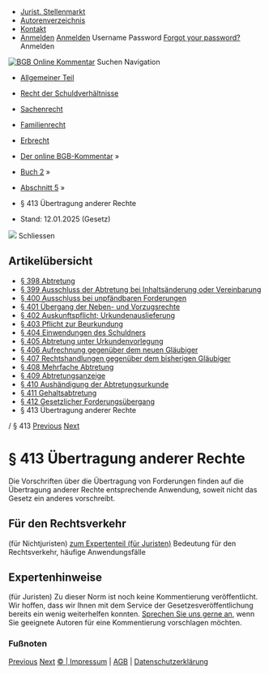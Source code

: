   * [Jurist. Stellenmarkt](https://bgb.kommentar.de/Buch-2/Abschnitt-5/</job-board> "Jurist. Stellenmarkt")
  * [Autorenverzeichnis](https://bgb.kommentar.de/Buch-2/Abschnitt-5/</Autorenverzeichnis> "Autorenverzeichnis")
  * [Kontakt](https://bgb.kommentar.de/Buch-2/Abschnitt-5/</Kontakt>)
  * [Anmelden](https://bgb.kommentar.de/Buch-2/Abschnitt-5/<#login> "show login form") [Anmelden](https://bgb.kommentar.de/Buch-2/Abschnitt-5/<#> "hide login form") Username Password
[Forgot your password?](https://bgb.kommentar.de/Buch-2/Abschnitt-5/</user/forgotpassword>) Anmelden 


[![BGB Online Kommentar](https://bgb.kommentar.de/extension/bgb/design/bgb/images/logo.png)](https://bgb.kommentar.de/Buch-2/Abschnitt-5/</> "BGB Online Kommentar")
Suchen
Navigation
  * [Allgemeiner Teil](https://bgb.kommentar.de/Buch-2/Abschnitt-5/</Buch-1>)
  * [Recht der Schuldverhältnisse](https://bgb.kommentar.de/Buch-2/Abschnitt-5/</Buch-2>)
  * [Sachenrecht](https://bgb.kommentar.de/Buch-2/Abschnitt-5/</Buch-3>)
  * [Familienrecht](https://bgb.kommentar.de/Buch-2/Abschnitt-5/</Buch-4>)
  * [Erbrecht](https://bgb.kommentar.de/Buch-2/Abschnitt-5/</Buch-5>)


  * [Der online BGB-Kommentar](https://bgb.kommentar.de/Buch-2/Abschnitt-5/</>) »
  * [Buch 2](https://bgb.kommentar.de/Buch-2/Abschnitt-5/</Buch-2>) »
  * [Abschnitt 5](https://bgb.kommentar.de/Buch-2/Abschnitt-5/</Buch-2/Abschnitt-5>) »
  * § 413 Übertragung anderer Rechte 
  * Stand: 12.01.2025 (Gesetz) 


![](https://vg01.met.vgwort.de/na/1c9909529ead4f509072c06d9081a7d5)
Schliessen 
## Artikelübersicht
  * [ § 398 Abtretung ](https://bgb.kommentar.de/Buch-2/Abschnitt-5/</Buch-2/Abschnitt-5/Abtretung>)
  * [ § 399 Ausschluss der Abtretung bei Inhaltsänderung oder Vereinbarung ](https://bgb.kommentar.de/Buch-2/Abschnitt-5/</Buch-2/Abschnitt-5/Ausschluss-der-Abtretung-bei-Inhaltsaenderung-oder-Vereinbarung>)
  * [ § 400 Ausschluss bei unpfändbaren Forderungen ](https://bgb.kommentar.de/Buch-2/Abschnitt-5/</Buch-2/Abschnitt-5/Ausschluss-bei-unpfaendbaren-Forderungen>)
  * [ § 401 Übergang der Neben- und Vorzugsrechte ](https://bgb.kommentar.de/Buch-2/Abschnitt-5/</Buch-2/Abschnitt-5/Uebergang-der-Neben-und-Vorzugsrechte>)
  * [ § 402 Auskunftspflicht; Urkundenauslieferung ](https://bgb.kommentar.de/Buch-2/Abschnitt-5/</Buch-2/Abschnitt-5/Auskunftspflicht-Urkundenauslieferung>)
  * [ § 403 Pflicht zur Beurkundung ](https://bgb.kommentar.de/Buch-2/Abschnitt-5/</Buch-2/Abschnitt-5/Pflicht-zur-Beurkundung>)
  * [ § 404 Einwendungen des Schuldners ](https://bgb.kommentar.de/Buch-2/Abschnitt-5/</Buch-2/Abschnitt-5/Einwendungen-des-Schuldners>)
  * [ § 405 Abtretung unter Urkundenvorlegung ](https://bgb.kommentar.de/Buch-2/Abschnitt-5/</Buch-2/Abschnitt-5/Abtretung-unter-Urkundenvorlegung>)
  * [ § 406 Aufrechnung gegenüber dem neuen Gläubiger ](https://bgb.kommentar.de/Buch-2/Abschnitt-5/</Buch-2/Abschnitt-5/Aufrechnung-gegenueber-dem-neuen-Glaeubiger>)
  * [ § 407 Rechtshandlungen gegenüber dem bisherigen Gläubiger ](https://bgb.kommentar.de/Buch-2/Abschnitt-5/</Buch-2/Abschnitt-5/Rechtshandlungen-gegenueber-dem-bisherigen-Glaeubiger>)
  * [ § 408 Mehrfache Abtretung ](https://bgb.kommentar.de/Buch-2/Abschnitt-5/</Buch-2/Abschnitt-5/Mehrfache-Abtretung>)
  * [ § 409 Abtretungsanzeige ](https://bgb.kommentar.de/Buch-2/Abschnitt-5/</Buch-2/Abschnitt-5/Abtretungsanzeige>)
  * [ § 410 Aushändigung der Abtretungsurkunde ](https://bgb.kommentar.de/Buch-2/Abschnitt-5/</Buch-2/Abschnitt-5/Aushaendigung-der-Abtretungsurkunde>)
  * [ § 411 Gehaltsabtretung ](https://bgb.kommentar.de/Buch-2/Abschnitt-5/</Buch-2/Abschnitt-5/Gehaltsabtretung>)
  * [ § 412 Gesetzlicher Forderungsübergang ](https://bgb.kommentar.de/Buch-2/Abschnitt-5/</Buch-2/Abschnitt-5/Gesetzlicher-Forderungsuebergang>)
  * § 413 Übertragung anderer Rechte 


/ § 413 
[Previous](https://bgb.kommentar.de/Buch-2/Abschnitt-5/</Buch-2/Abschnitt-5/Gesetzlicher-Forderungsuebergang> "§ 412 Gesetzlicher Forderungsübergang") [Next](https://bgb.kommentar.de/Buch-2/Abschnitt-5/</Buch-2/Abschnitt-6/Vertrag-zwischen-Glaeubiger-und-Uebernehmer> "§ 414 Vertrag zwischen Gläubiger und Übernehmer")
# § 413 Übertragung anderer Rechte
Die Vorschriften über die Übertragung von Forderungen finden auf die Übertragung anderer Rechte entsprechende Anwendung, soweit nicht das Gesetz ein anderes vorschreibt.
## Für den Rechtsverkehr 
(für Nichtjuristen)
[zum Expertenteil (für Juristen)](https://bgb.kommentar.de/Buch-2/Abschnitt-5/<#expertenhinweise>)
Bedeutung für den Rechtsverkehr, häufige Anwendungsfälle
## Expertenhinweise
(für Juristen)
Zu dieser Norm ist noch keine Kommentierung veröffentlicht. Wir hoffen, dass wir Ihnen mit dem Service der Gesetzesveröffentlichung bereits ein wenig weiterhelfen konnten. [Sprechen Sie uns gerne an](https://bgb.kommentar.de/Buch-2/Abschnitt-5/</Kontakt>), wenn Sie geeignete Autoren für eine Kommentierung vorschlagen möchten. 
### Fußnoten
[Previous](https://bgb.kommentar.de/Buch-2/Abschnitt-5/</Buch-2/Abschnitt-5/Gesetzlicher-Forderungsuebergang> "§ 412 Gesetzlicher Forderungsübergang") [Next](https://bgb.kommentar.de/Buch-2/Abschnitt-5/</Buch-2/Abschnitt-6/Vertrag-zwischen-Glaeubiger-und-Uebernehmer> "§ 414 Vertrag zwischen Gläubiger und Übernehmer")
[© | Impressum](https://bgb.kommentar.de/Buch-2/Abschnitt-5/</Kontakt>) | [AGB](https://bgb.kommentar.de/Buch-2/Abschnitt-5/</AGB>) | [Datenschutzerklärung](https://bgb.kommentar.de/Buch-2/Abschnitt-5/</Datenschutzerklaerung-fuer-Leser>)
